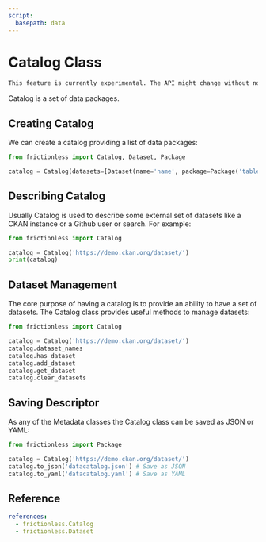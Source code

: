 ```yaml
---
script:
  basepath: data
---
```


# Catalog Class

```markdown remark type=danger
This feature is currently experimental. The API might change without notice
```

Catalog is a set of data packages.

## Creating Catalog

We can create a catalog providing a list of data packages:

```python tabs=Python
from frictionless import Catalog, Dataset, Package

catalog = Catalog(datasets=[Dataset(name='name', package=Package('tables/*'))])
```

## Describing Catalog

Usually Catalog is used to describe some external set of datasets like a CKAN instance or a Github user or search. For example:

```python tabs=Python
from frictionless import Catalog

catalog = Catalog('https://demo.ckan.org/dataset/')
print(catalog)
```

## Dataset Management

The core purpose of having a catalog is to provide an ability to have a set of datasets. The Catalog class provides useful methods to manage datasets:

```python tabs=Python
from frictionless import Catalog

catalog = Catalog('https://demo.ckan.org/dataset/')
catalog.dataset_names
catalog.has_dataset
catalog.add_dataset
catalog.get_dataset
catalog.clear_datasets
```

## Saving Descriptor

As any of the Metadata classes the Catalog class can be saved as JSON or YAML:

```python tabs=Python
from frictionless import Package

catalog = Catalog('https://demo.ckan.org/dataset/')
catalog.to_json('datacatalog.json') # Save as JSON
catalog.to_yaml('datacatalog.yaml') # Save as YAML
```

## Reference

```yaml reference
references:
  - frictionless.Catalog
  - frictionless.Dataset
```
